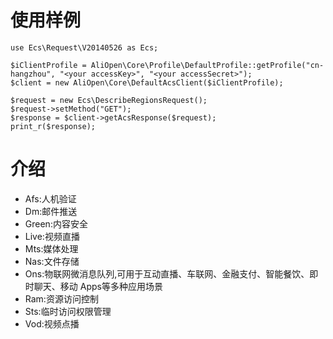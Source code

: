 # 使用样例
    use Ecs\Request\V20140526 as Ecs;
    
    $iClientProfile = AliOpen\Core\Profile\DefaultProfile::getProfile("cn-hangzhou", "<your accessKey>", "<your accessSecret>");
    $client = new AliOpen\Core\DefaultAcsClient($iClientProfile);
    
    $request = new Ecs\DescribeRegionsRequest();
    $request->setMethod("GET");
    $response = $client->getAcsResponse($request);
    print_r($response);

# 介绍
- Afs:人机验证
- Dm:邮件推送
- Green:内容安全
- Live:视频直播
- Mts:媒体处理
- Nas:文件存储
- Ons:物联网微消息队列,可用于互动直播、车联网、金融支付、智能餐饮、即时聊天、移动 Apps等多种应用场景
- Ram:资源访问控制
- Sts:临时访问权限管理
- Vod:视频点播
